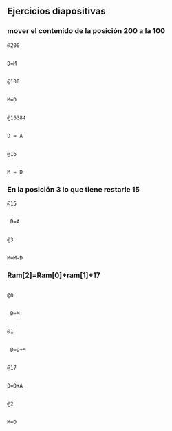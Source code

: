 ## Ejercicios diapositivas 

### mover el contenido de la posición 200 a la 100 

```
@200 


D=M 


@100 


M=D 


@16384 


D = A 


@16 


M = D 
```

### En la posición 3 lo que tiene restarle 15 

```
@15  


 D=A  


@3  


M=M-D  
```
### Ram[2]=Ram[0]+ram[1]+17 
```

@0  


 D=M  


@1 


 D=D+M  


@17  


D=D+A  


@2  


M=D  
```